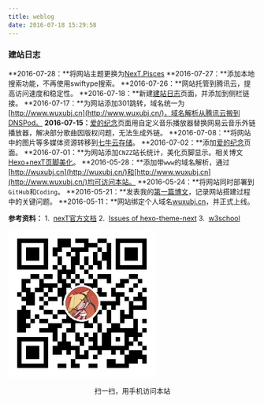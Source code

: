 ```yaml
---
title: weblog
date: 2016-07-18 15:29:58
---
```

### 建站日志
**2016-07-28：**将网站主题更换为[NexT.Pisces](https://github.com/iissnan/hexo-theme-next)
**2016-07-27：**添加本地搜索功能，不再使用swiftype搜索。
**2016-07-26：**网站托管到腾讯云，提高访问速度和稳定性。
**2016-07-18：**新建[建站日志](http://www.wuxubj.cn/weblog/)页面，并添加到侧栏链接。
**2016-07-17：**为网站添加301跳转，域名统一为[http://www.wuxubj.cn](http://www.wuxubj.cn/)，域名解析从腾讯云搬到DNSPod。
**2016-07-15：**[爱的纪念](http://www.wuxubj.cn/mylove/)页面用自定义音乐播放器替换网易云音乐外链播放器，解决部分歌曲因版权问题，无法生成外链。
**2016-07-08：**将网站中的图片等多媒体资源转移到[七牛云存储](http://www.qiniu.com/)。
**2016-07-02：**添加[爱的纪念](http://www.wuxubj.cn/mylove/)页面。
**2016-07-01：**为网站添加``CNZZ``站长统计，美化页脚显示。相关博文[Hexo+nexT页脚美化](http://www.wuxubj.cn/2016/07/06/footer-beautify-of-nexT/)。
**2016-05-28：**添加带``www``的域名解析，通过[http://wuxubj.cn](http://wuxubj.cn/)和[http://www.wuxubj.cn](http://www.wuxubj.cn/)均可访问本站。
**2016-05-24：**将网站同时部署到``GitHub``和``Coding``。
**2016-05-21：**发表我的[第一篇博文](http://www.wuxubj.cn/2016/05/21/Hexo搭建个人博客-初级篇/)，记录网站搭建过程中的关键问题。
**2016-05-11：**网站绑定个人域名[wuxubj.cn](http://wuxubj.cn/)，并正式上线。

**参考资料：**
1.&nbsp;&nbsp;[nexT官方文档](http://theme-next.iissnan.com/theme-settings.html)
2.&nbsp;&nbsp;[Issues of hexo-theme-next](https://github.com/iissnan/hexo-theme-next/issues)
3.&nbsp;&nbsp;[w3school](http://www.w3school.com.cn/)

![网站二维码](/images/wuxubj_mini.png)<center>扫一扫，用手机访问本站<center>
<style type="text/css">
.posts-expand a{ color: #0593d3;}
</style>